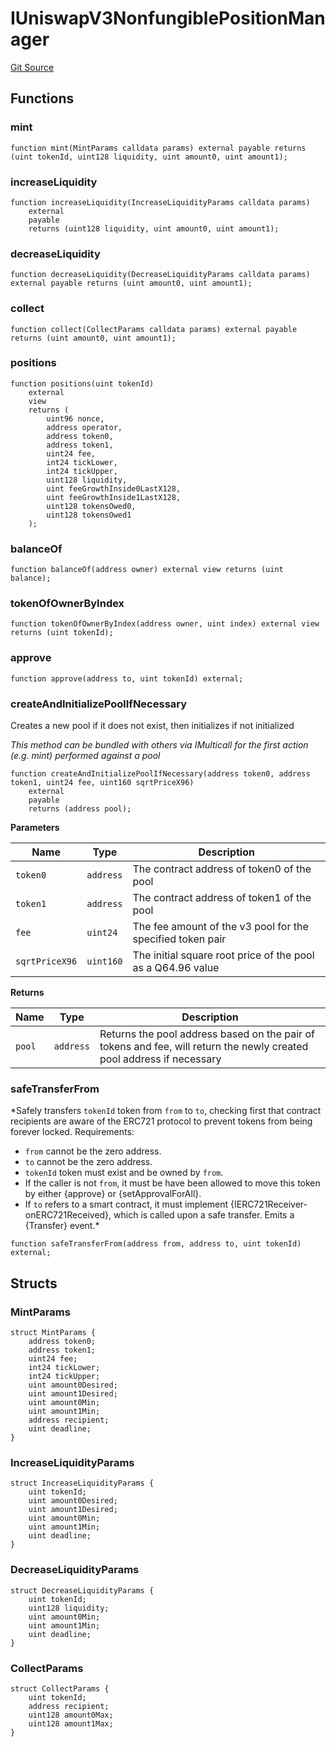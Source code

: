 # IUniswapV3NonfungiblePositionManager
[Git Source](https://github.com/FloorDAO/floor-v2/blob/445b96358cc205e432e359914c1681c0f44048b0/src/interfaces/uniswap/IUniswapV3NonfungiblePositionManager.sol)


## Functions
### mint


```solidity
function mint(MintParams calldata params) external payable returns (uint tokenId, uint128 liquidity, uint amount0, uint amount1);
```

### increaseLiquidity


```solidity
function increaseLiquidity(IncreaseLiquidityParams calldata params)
    external
    payable
    returns (uint128 liquidity, uint amount0, uint amount1);
```

### decreaseLiquidity


```solidity
function decreaseLiquidity(DecreaseLiquidityParams calldata params) external payable returns (uint amount0, uint amount1);
```

### collect


```solidity
function collect(CollectParams calldata params) external payable returns (uint amount0, uint amount1);
```

### positions


```solidity
function positions(uint tokenId)
    external
    view
    returns (
        uint96 nonce,
        address operator,
        address token0,
        address token1,
        uint24 fee,
        int24 tickLower,
        int24 tickUpper,
        uint128 liquidity,
        uint feeGrowthInside0LastX128,
        uint feeGrowthInside1LastX128,
        uint128 tokensOwed0,
        uint128 tokensOwed1
    );
```

### balanceOf


```solidity
function balanceOf(address owner) external view returns (uint balance);
```

### tokenOfOwnerByIndex


```solidity
function tokenOfOwnerByIndex(address owner, uint index) external view returns (uint tokenId);
```

### approve


```solidity
function approve(address to, uint tokenId) external;
```

### createAndInitializePoolIfNecessary

Creates a new pool if it does not exist, then initializes if not initialized

*This method can be bundled with others via IMulticall for the first action (e.g. mint) performed against a pool*


```solidity
function createAndInitializePoolIfNecessary(address token0, address token1, uint24 fee, uint160 sqrtPriceX96)
    external
    payable
    returns (address pool);
```
**Parameters**

|Name|Type|Description|
|----|----|-----------|
|`token0`|`address`|The contract address of token0 of the pool|
|`token1`|`address`|The contract address of token1 of the pool|
|`fee`|`uint24`|The fee amount of the v3 pool for the specified token pair|
|`sqrtPriceX96`|`uint160`|The initial square root price of the pool as a Q64.96 value|

**Returns**

|Name|Type|Description|
|----|----|-----------|
|`pool`|`address`|Returns the pool address based on the pair of tokens and fee, will return the newly created pool address if necessary|


### safeTransferFrom

*Safely transfers `tokenId` token from `from` to `to`, checking first that contract recipients
are aware of the ERC721 protocol to prevent tokens from being forever locked.
Requirements:
- `from` cannot be the zero address.
- `to` cannot be the zero address.
- `tokenId` token must exist and be owned by `from`.
- If the caller is not `from`, it must be have been allowed to move this token by either {approve} or {setApprovalForAll}.
- If `to` refers to a smart contract, it must implement {IERC721Receiver-onERC721Received}, which is called upon a safe transfer.
Emits a {Transfer} event.*


```solidity
function safeTransferFrom(address from, address to, uint tokenId) external;
```

## Structs
### MintParams

```solidity
struct MintParams {
    address token0;
    address token1;
    uint24 fee;
    int24 tickLower;
    int24 tickUpper;
    uint amount0Desired;
    uint amount1Desired;
    uint amount0Min;
    uint amount1Min;
    address recipient;
    uint deadline;
}
```

### IncreaseLiquidityParams

```solidity
struct IncreaseLiquidityParams {
    uint tokenId;
    uint amount0Desired;
    uint amount1Desired;
    uint amount0Min;
    uint amount1Min;
    uint deadline;
}
```

### DecreaseLiquidityParams

```solidity
struct DecreaseLiquidityParams {
    uint tokenId;
    uint128 liquidity;
    uint amount0Min;
    uint amount1Min;
    uint deadline;
}
```

### CollectParams

```solidity
struct CollectParams {
    uint tokenId;
    address recipient;
    uint128 amount0Max;
    uint128 amount1Max;
}
```

